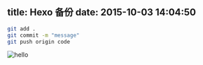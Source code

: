 title: Hexo 备份
date: 2015-10-03 14:04:50
---

``` bash
git add .
git commit -m "message"
git push origin code
```
 
![hello ](http://ww2.sinaimg.cn/large/7317a86agw1el9umrus0wj21hc0xchcu.jpg)
 
